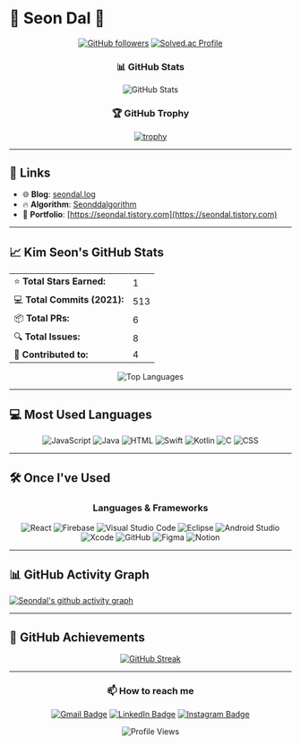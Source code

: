 # 👋 Seon Dal 👋

<div align="center">
  
[![GitHub followers](https://img.shields.io/github/followers/seondal?label=GitHub&style=social)](https://github.com/seondal)
[![Solved.ac Profile](http://mazassumnida.wtf/api/mini/generate_badge?boj=seondal)](https://solved.ac/seondal)

### 📊 GitHub Stats
<img src="https://github-readme-stats.vercel.app/api?username=seondal&show_icons=true&theme=radical&hide_border=true&bg_color=1a1b27&text_color=ffffff&icon_color=ff6b6b&title_color=ff6b6b" alt="GitHub Stats" />

### 🏆 GitHub Trophy
[![trophy](https://github-profile-trophy.vercel.app/?username=seondal&theme=radical&no-frame=true&no-bg=true&column=4)](https://github.com/ryo-ma/github-profile-trophy)

</div>

---

## 🔗 Links
- 🌐 **Blog**: [seondal.log](https://velog.io/@seondal)
- 🔥 **Algorithm**: [Seonddalgorithm](https://wikidocs.net/book/1234)
- 🌈 **Portfolio**: [https://seondal.tistory.com](https://seondal.tistory.com)

---

## 📈 Kim Seon's GitHub Stats

<div align="center">
  <table>
    <tr>
      <td>⭐ <b>Total Stars Earned:</b></td>
      <td>1</td>
    </tr>
    <tr>
      <td>💻 <b>Total Commits (2021):</b></td>
      <td>513</td>
    </tr>
    <tr>
      <td>📦 <b>Total PRs:</b></td>
      <td>6</td>
    </tr>
    <tr>
      <td>🔍 <b>Total Issues:</b></td>
      <td>8</td>
    </tr>
    <tr>
      <td>🤝 <b>Contributed to:</b></td>
      <td>4</td>
    </tr>
  </table>
  
  <img src="https://github-readme-stats.vercel.app/api/top-langs/?username=seondal&layout=compact&theme=radical&hide_border=true&bg_color=1a1b27&text_color=ffffff&title_color=ff6b6b" alt="Top Languages" />
</div>

---

## 💻 Most Used Languages

<div align="center">
  
![JavaScript](https://img.shields.io/badge/JavaScript-38.29%25-yellow?style=flat-square&logo=javascript&logoColor=white)
![Java](https://img.shields.io/badge/Java-7.43%25-orange?style=flat-square&logo=java&logoColor=white)
![HTML](https://img.shields.io/badge/HTML-24.26%25-red?style=flat-square&logo=html5&logoColor=white)
![Swift](https://img.shields.io/badge/Swift-5.09%25-orange?style=flat-square&logo=swift&logoColor=white)
![Kotlin](https://img.shields.io/badge/Kotlin-11.97%25-purple?style=flat-square&logo=kotlin&logoColor=white)
![C](https://img.shields.io/badge/C-2.74%25-blue?style=flat-square&logo=c&logoColor=white)
![CSS](https://img.shields.io/badge/CSS-9.32%25-blue?style=flat-square&logo=css3&logoColor=white)

</div>

---

## 🛠️ Once I've Used

<div align="center">
  
### Languages & Frameworks
![React](https://img.shields.io/badge/React-61DAFB?style=flat-square&logo=react&logoColor=black)
![Firebase](https://img.shields.io/badge/Firebase-FFCA28?style=flat-square&logo=firebase&logoColor=black)
![Visual Studio Code](https://img.shields.io/badge/VS%20Code-007ACC?style=flat-square&logo=visual-studio-code&logoColor=white)
![Eclipse](https://img.shields.io/badge/Eclipse-2C2255?style=flat-square&logo=eclipse&logoColor=white)
![Android Studio](https://img.shields.io/badge/Android%20Studio-3DDC84?style=flat-square&logo=android-studio&logoColor=white)
![Xcode](https://img.shields.io/badge/Xcode-1575F9?style=flat-square&logo=xcode&logoColor=white)
![GitHub](https://img.shields.io/badge/GitHub-181717?style=flat-square&logo=github&logoColor=white)
![Figma](https://img.shields.io/badge/Figma-F24E1E?style=flat-square&logo=figma&logoColor=white)
![Notion](https://img.shields.io/badge/Notion-000000?style=flat-square&logo=notion&logoColor=white)

</div>

---

## 📊 GitHub Activity Graph

[![Seondal's github activity graph](https://github-readme-activity-graph.vercel.app/graph?username=seondal&theme=react-dark&hide_border=true&bg_color=1a1b27)](https://github.com/ashutosh00710/github-readme-activity-graph)

---

## 🏅 GitHub Achievements

<div align="center">
  
[![GitHub Streak](https://github-readme-streak-stats.herokuapp.com/?user=seondal&theme=radical&hide_border=true&background=1a1b27)](https://git.io/streak-stats)

</div>

---

<div align="center">
  
### 📫 How to reach me
  
[![Gmail Badge](https://img.shields.io/badge/Gmail-D14836?style=flat-square&logo=gmail&logoColor=white)](mailto:your.email@gmail.com)
[![LinkedIn Badge](https://img.shields.io/badge/LinkedIn-0077B5?style=flat-square&logo=linkedin&logoColor=white)](https://linkedin.com/in/seondal)
[![Instagram Badge](https://img.shields.io/badge/Instagram-E4405F?style=flat-square&logo=instagram&logoColor=white)](https://instagram.com/seondal)

</div>

<div align="center">
  
  ![Profile Views](https://komarev.com/ghpvc/?username=seondal&color=brightgreen)
  
</div>

